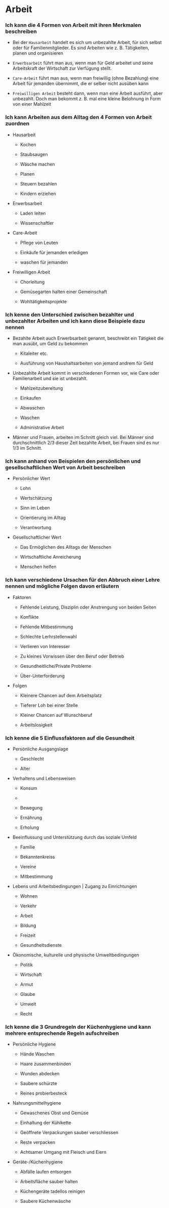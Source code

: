 # Arbeit

### Ich kann die 4 Formen von Arbeit mit ihren Merkmalen beschreiben

- Bei der `Hausarbeit` handelt es sich um unbezahlte Arbeit, für sich selbst oder für Familienmitglieder. Es sind Arbeiten wie z. B. Tätigkeiten, planen und organisieren

- `Erwerbsarbeit` führt man aus, wenn man für Geld arbeitet und seine Arbeitskraft der Wirtschaft zur Verfügung stellt.

- `Care-Arbeit` führt man aus, wenn man freiwillig (ohne Bezahlung) eine Arbeit für jemanden übernimmt, die er selber nicht ausüben kann

- `Freiwilligen Arbeit` besteht dann, wenn man eine Arbeit ausführt, aber unbezahlt. Doch man bekommt z. B. mal eine kleine Belohnung in Form von einer Mahlzeit

### Ich kann Arbeiten aus dem Alltag den 4 Formen von Arbeit zuordnen

- Hausarbeit 
  
  - Kochen
  
  - Staubsaugen
  
  - Wäsche machen
  
  - Planen
  
  - Steuern bezahlen
  
  - Kindern erziehen

- Erwerbsarbeit 
  
  - Laden leiten
  
  - Wissenschaftler

- Care-Arbeit 
  
  - Pflege von Leuten
  
  - Einkäufe für jemanden erledigen
  
  - waschen für jemanden

- Freiwilligen Arbeit
  
  - Chorleitung
  
  - Gemüsegarten halten einer Gemeinschaft
  
  - Wohltätigkeitsprojekte

### Ich kenne den Unterschied zwischen bezahlter und unbezahlter Arbeiten und ich kann diese Beispiele dazu nennen

- Bezahlte Arbeit auch Erwerbsarbeit genannt, beschreibt ein Tätigkeit die man ausübt, um Geld zu bekommen
  
  - Kitaleiter etc.
  
  - Ausführung von Haushaltsarbeiten von jemand andrem für Geld

- Unbezahlte Arbeit kommt in verschiedenen Formen vor, wie Care oder Familienarbeit und sie ist unbezahlt.
  
  - Mahlzeitzubereitung
  
  - Einkaufen
  
  - Abwaschen
  
  - Waschen
  
  - Administrative Arbeit

- Männer und Frauen, arbeiten im Schnitt gleich viel. Bei Männer sind durchschnittlich 2/3 dieser Zeit bezahlte Arbeit, bei Frauen sind es nur 1/3 im Schnitt.

### Ich kann anhand von Beispielen den persönlichen und gesellschaftlichen Wert von Arbeit beschreiben

- Persönlicher Wert
  
  - Lohn
  
  - Wertschätzung
  
  - Sinn im Leben
  
  - Orientierung im Alltag
  
  - Verantwortung

- Gesellschaftlicher Wert
  
  - Das Ermöglichen des Alltags der Menschen
  
  - Wirtschaftliche Anreicherung
  
  - Menschen helfen

### Ich kann verschiedene Ursachen für den Abbruch einer Lehre nennen und mögliche Folgen davon erläutern

- Faktoren
  
  - Fehlende Leistung, Disziplin oder Anstrengung von beiden Seiten
  
  - Konflikte
  
  - Fehlende Mitbestimmung
  
  - Schlechte Lerhrstellenwahl
  
  - Verlieren von Interesser
  
  - Zu kleines Vorwissen über den Beruf oder Betrieb
  
  - Gesundheitliche/Private Probleme
  
  - Über-Unterforderung

- Folgen
  
  - Kleinere Chancen auf dem Arbeitsplatz
  
  - Tieferer Loh bei einer Stelle
  
  - Kleiner Chancen auf Wunschberuf
  
  - Arbeitslosigkeit

### Ich kenne die 5 Einflussfaktoren auf die Gesundheit

- Persönliche Ausgangslage
  
  - Geschlecht
  
  - Alter

- Verhaltens und Lebensweisen
  
  - Konsum
  
  - 
  
  - Bewegung
  
  - Ernährung
  
  - Erholung

- Beeinflussung und Unterstützung durch das soziale Umfeld
  
  - Familie
  
  - Bekanntenkreiss
  
  - Vereine
  
  - Mitbestimmung

- Lebens und Arbeitsbedingungen | Zugang zu Einrichtungen
  
  - Wohnen
  
  - Verkehr
  
  - Arbeit
  
  - Bildung
  
  - Freizeit
  
  - Gesundheitsdienste

- Ökonomische, kulturelle und physische Umweltbedingungen
  
  - Politik
  
  - Wirtschaft
  
  - Armut
  
  - Glaube 
  
  - Umwelt
  
  - Recht

### Ich kenne die 3 Grundregeln der Küchenhygiene und kann mehrere entsprechende Regeln aufschreiben

- Persönliche Hygiene
  
  - Hände Waschen
  
  - Haare zusammenbinden
  
  - Wunden abdecken
  
  - Saubere schürzte
  
  - Reines probierbesteck

- Nahrungsmittelhygiene
  
  - Gewaschenes Obst und Gemüse
  
  - Einhaltung der Kühlkette
  
  - Geöffnete Verpackungen sauber verschliessen
  
  - Reste verpacken
  
  - Achtsamer Umgang mit Fleisch und Eiern

- Geräte-/Küchenhygiene
  
  - Abfälle laufen entsorgen
  
  - Arbeitsfläche sauber halten
  
  - Küchengeräte tadellos reinigen
  
  - Saubere Küchenwäsche
